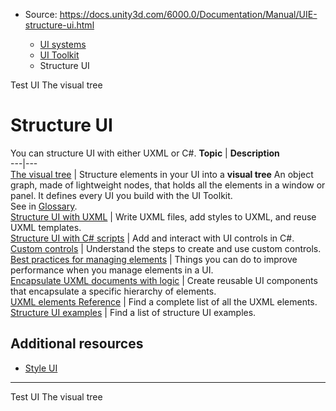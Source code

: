 * Source: https://docs.unity3d.com/6000.0/Documentation/Manual/UIE-structure-ui.html

  * [UI systems](https://docs.unity3d.com/6000.0/Documentation/Manual/UIToolkits.html)
  * [UI Toolkit](https://docs.unity3d.com/6000.0/Documentation/Manual/UIElements.html)
  * Structure UI


[](https://docs.unity3d.com/6000.0/Documentation/Manual/UIB-testing-ui.html)
Test UI
[](https://docs.unity3d.com/6000.0/Documentation/Manual/UIE-VisualTree-landing.html)
The visual tree
# Structure UI
You can structure UI with either UXML or C#. 
**Topic** | **Description**  
---|---  
[The visual tree](https://docs.unity3d.com/6000.0/Documentation/Manual/UIE-VisualTree-landing.html) | Structure elements in your UI into a **visual tree** An object graph, made of lightweight nodes, that holds all the elements in a window or panel. It defines every UI you build with the UI Toolkit.  
See in [Glossary](https://docs.unity3d.com/6000.0/Documentation/Manual/Glossary.html#Visualtree).  
[Structure UI with UXML](https://docs.unity3d.com/6000.0/Documentation/Manual/UIE-UXML.html) | Write UXML files, add styles to UXML, and reuse UXML templates.  
[Structure UI with C# scripts](https://docs.unity3d.com/6000.0/Documentation/Manual/UIE-Controls.html) | Add and interact with UI controls in C#.  
[Custom controls](https://docs.unity3d.com/6000.0/Documentation/Manual/UIE-custom-controls.html) | Understand the steps to create and use custom controls.  
[Best practices for managing elements](https://docs.unity3d.com/6000.0/Documentation/Manual/UIE-best-practices-for-managing-elements.html) | Things you can do to improve performance when you manage elements in a UI.  
[Encapsulate UXML documents with logic](https://docs.unity3d.com/6000.0/Documentation/Manual/UIE-encapsulate-uxml-with-logic.html) | Create reusable UI components that encapsulate a specific hierarchy of elements.  
[UXML elements Reference](https://docs.unity3d.com/6000.0/Documentation/Manual/UIE-ElementRef.html) | Find a complete list of all the UXML elements.  
[Structure UI examples](https://docs.unity3d.com/6000.0/Documentation/Manual/UIE-uxml-examples.html) | Find a list of structure UI examples.  
## Additional resources
  * [Style UI](https://docs.unity3d.com/6000.0/Documentation/Manual/UIE-USS.html)


* * *
[](https://docs.unity3d.com/6000.0/Documentation/Manual/UIB-testing-ui.html)
Test UI
[](https://docs.unity3d.com/6000.0/Documentation/Manual/UIE-VisualTree-landing.html)
The visual tree
